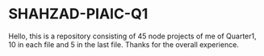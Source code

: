 # SHAHZAD-PIAIC-Q1
Hello, this is a repository consisting of 45 node projects of me of Quarter1, 10 in each file and 5 in the last file.
Thanks for the overall experience.
